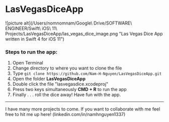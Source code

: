 # LasVegasDiceApp

![picture alt](/Users/nomnomnam/Google\ Drive/SOFTWARE\ ENGINEER/Swift\ iOS\ 11\ Projects/LasVegasDiceApp/las_vegas_dice_image.png "Las Vegas Dice App written in Swift 4 for iOS 11")

### Steps to run the app: ###

1. Open Terminal
2. Change directory to where you want to clone the file
3. Type `git clone https://github.com/Nam-H-Nguyen/LasVegasDiceApp.git`
4. Open the folder __LasVegasDiceApp__
5. Double click the file "lasvegasdice.xcodeproj"
6. Press two keys simultaneously __CMD + R__ to run the app
7. Finally . . . roll the dice away! Have fun with the app.

- - - -
I have many more projects to come. If you want to collaborate with me feel free to hit me up here! (linkedin.com/in/namhnguyen1337)
